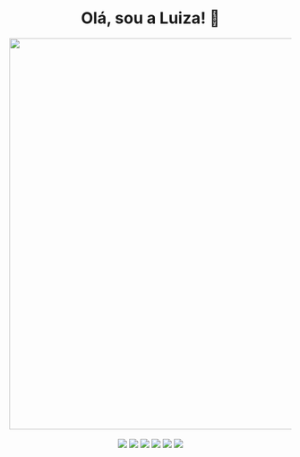 <div align="center">
  <h1>Olá, sou a Luiza! 🦋</h1>
</div>


<div align="center">
<img src="https://github.com/luizakuze/luizakuze/assets/111708035/56a5b99d-9650-4741-b8fb-3943f0ad7454" width="700px" align="center">

</div>


<div align="center">

<br>
  
<img src="https://img.shields.io/badge/Slack-4A154B?style=for-the-badge&logo=slack&logoColor=white" />
<img src="https://img.shields.io/badge/Git-E34F26?style=for-the-badge&logo=git&logoColor=white" />
<img src="https://img.shields.io/badge/C%2B%2B-00599C?style=for-the-badge&logo=c%2B%2B&logoColor=white " />
<img src="https://img.shields.io/badge/Markdown-000000?style=for-the-badge&logo=markdown&logoColor=white" />
<img src="https://img.shields.io/badge/Linux-E34F26?style=for-the-badge&logo=linux&logoColor=black" />
<img src="https://img.shields.io/badge/Java-ED8B00?style=for-the-badge&logo=java&logoColor=white" />
</div>


